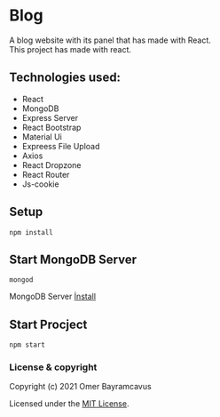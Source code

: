 # Blog

A blog website with its panel that has made with React.
<br/>
This project has made with react.

## Technologies used:

* React
* MongoDB
* Express Server
* React Bootstrap
* Material Ui
* Expreess File Upload
* Axios
* React Dropzone
* React Router
* Js-cookie

## Setup

````
npm install
````

## Start MongoDB Server

````
mongod
````

MongoDB Server <a href="https://www.mongodb.com/try/download/community">İnstall</a>

## Start Procject

````
npm start
````

### License & copyright

Copyright (c) 2021 Omer Bayramcavus

Licensed under the [MIT License](LICENSE).
